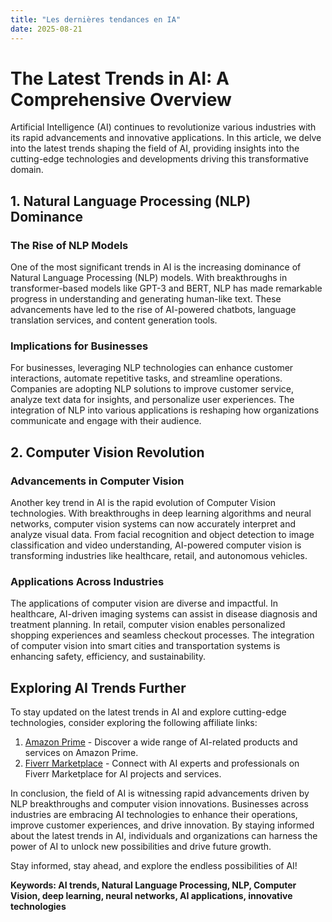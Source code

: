 ```yaml
---
title: "Les dernières tendances en IA"
date: 2025-08-21
---
```


# The Latest Trends in AI: A Comprehensive Overview

Artificial Intelligence (AI) continues to revolutionize various industries with its rapid advancements and innovative applications. In this article, we delve into the latest trends shaping the field of AI, providing insights into the cutting-edge technologies and developments driving this transformative domain.

## 1. Natural Language Processing (NLP) Dominance
### The Rise of NLP Models
One of the most significant trends in AI is the increasing dominance of Natural Language Processing (NLP) models. With breakthroughs in transformer-based models like GPT-3 and BERT, NLP has made remarkable progress in understanding and generating human-like text. These advancements have led to the rise of AI-powered chatbots, language translation services, and content generation tools.

### Implications for Businesses
For businesses, leveraging NLP technologies can enhance customer interactions, automate repetitive tasks, and streamline operations. Companies are adopting NLP solutions to improve customer service, analyze text data for insights, and personalize user experiences. The integration of NLP into various applications is reshaping how organizations communicate and engage with their audience.

## 2. Computer Vision Revolution
### Advancements in Computer Vision
Another key trend in AI is the rapid evolution of Computer Vision technologies. With breakthroughs in deep learning algorithms and neural networks, computer vision systems can now accurately interpret and analyze visual data. From facial recognition and object detection to image classification and video understanding, AI-powered computer vision is transforming industries like healthcare, retail, and autonomous vehicles.

### Applications Across Industries
The applications of computer vision are diverse and impactful. In healthcare, AI-driven imaging systems can assist in disease diagnosis and treatment planning. In retail, computer vision enables personalized shopping experiences and seamless checkout processes. The integration of computer vision into smart cities and transportation systems is enhancing safety, efficiency, and sustainability.

## Exploring AI Trends Further
To stay updated on the latest trends in AI and explore cutting-edge technologies, consider exploring the following affiliate links:

1. [Amazon Prime](https://www.amazon.fr/amazonprime?_encoding=UTF8&primeCampaignId=prime_assoc_ft&tag=zenzen0d-21France) - Discover a wide range of AI-related products and services on Amazon Prime.
2. [Fiverr Marketplace](https://go.fiverr.com/visit/?bta=1071918&brand=fiverrmarketplace) - Connect with AI experts and professionals on Fiverr Marketplace for AI projects and services.

In conclusion, the field of AI is witnessing rapid advancements driven by NLP breakthroughs and computer vision innovations. Businesses across industries are embracing AI technologies to enhance their operations, improve customer experiences, and drive innovation. By staying informed about the latest trends in AI, individuals and organizations can harness the power of AI to unlock new possibilities and drive future growth.

Stay informed, stay ahead, and explore the endless possibilities of AI!

**Keywords: AI trends, Natural Language Processing, NLP, Computer Vision, deep learning, neural networks, AI applications, innovative technologies**